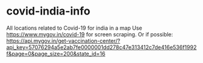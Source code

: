# covid-india-info

All locations related to Covid-19 for india in a map
Use https://www.mygov.in/covid-19 for screen scraping.
Or if possible:
 https://api.mygov.in/get-vaccination-center/?api_key=57076294a5e2ab7fe0000001dd278c47e313412c7de416e536f1992f&page=0&page_size=200&state_id=16
